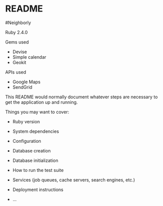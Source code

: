 # README

#Neighborly

Ruby 2.4.0

Gems used
* Devise
* Simple calendar
* Geokit

APIs used
* Google Maps
* SendGrid

This README would normally document whatever steps are necessary to get the
application up and running.

Things you may want to cover:

* Ruby version

* System dependencies

* Configuration

* Database creation

* Database initialization

* How to run the test suite

* Services (job queues, cache servers, search engines, etc.)

* Deployment instructions

* ...

